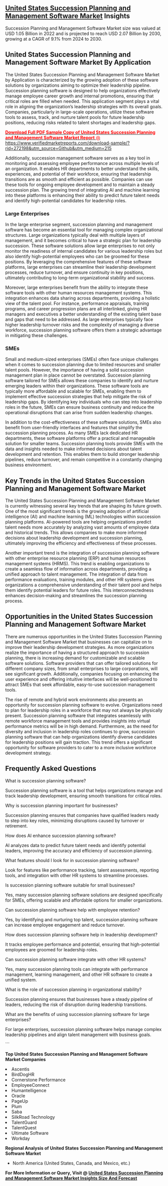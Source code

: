 <h2><a href="https://www.verifiedmarketreports.com/download-sample/?rid=272198&amp;utm_source=Github&amp;utm_medium=215" target="_blank">United States Succession Planning and Management Software Market</a> Insights</h2><p>Succession Planning and Management Software Market size was valued at USD 1.05 Billion in 2022 and is projected to reach USD 2.07 Billion by 2030, growing at a CAGR of 9.1% from 2024 to 2030.</p><p> <h2>United States Succession Planning and Management Software Market By Application</h2> <p>The United States Succession Planning and Management Software Market by Application is characterized by the growing adoption of these software solutions by organizations aiming to optimize their leadership pipeline. Succession planning software is designed to help organizations effectively manage employee career growth and internal promotions, ensuring that critical roles are filled when needed. This application segment plays a vital role in aligning the organization’s leadership strategies with its overall goals. Companies, particularly in large-scale operations, utilize these software tools to assess, track, and nurture talent pools for future leadership positions, reducing risks related to talent shortages and leadership gaps.</p> <p><a href="#"><p><span class=""><span style="color: #ff0000;"><strong>Download Full PDF Sample Copy of United States Succession Planning and Management Software Market Report</strong> @ </span><a href="https://www.verifiedmarketreports.com/download-sample/?rid=272198&amp;utm_source=Github&amp;utm_medium=215" target="_blank">https://www.verifiedmarketreports.com/download-sample/?rid=272198&amp;utm_source=Github&amp;utm_medium=215</a></span></p></a></p> <p>Additionally, succession management software serves as a key tool in monitoring and assessing employee performance across multiple levels of an organization. It enables HR departments to better understand the skills, experiences, and potential of their workforce, ensuring that leadership transitions are as smooth and efficient as possible. Companies can use these tools for ongoing employee development and to maintain a steady succession plan. The growing trend of integrating AI and machine learning into these platforms is enhancing their ability to predict future talent needs and identify high-potential candidates for leadership roles.</p> <h3>Large Enterprises</h3> <p>In the large enterprise segment, succession planning and management software has become an essential tool for managing complex organizational structures. Large organizations typically deal with multiple layers of management, and it becomes critical to have a strategic plan for leadership succession. These software solutions allow large enterprises to not only monitor the readiness of internal candidates for various leadership roles but also identify high-potential employees who can be groomed for these positions. By leveraging the comprehensive features of these software platforms, large enterprises can streamline their leadership development processes, reduce turnover, and ensure continuity in key positions, ultimately contributing to long-term organizational stability and success.</p> <p>Moreover, large enterprises benefit from the ability to integrate these software tools with other human resources management systems. This integration enhances data sharing across departments, providing a holistic view of the talent pool. For instance, performance appraisals, training programs, and career progression plans are all interlinked, giving HR managers and executives a better understanding of the existing talent base and gaps that need to be addressed. As large enterprises typically face higher leadership turnover risks and the complexity of managing a diverse workforce, succession planning software offers them a strategic advantage in mitigating these challenges.</p> <h3>SMEs</h3> <p>Small and medium-sized enterprises (SMEs) often face unique challenges when it comes to succession planning due to limited resources and smaller talent pools. However, the importance of having a solid succession management plan in place cannot be overstated. Succession planning software tailored for SMEs allows these companies to identify and nurture emerging leaders within their organizations. These software tools are typically more affordable and scalable for SMEs, enabling them to implement effective succession strategies that help mitigate the risk of leadership gaps. By identifying key individuals who can step into leadership roles in the future, SMEs can ensure business continuity and reduce the operational disruptions that can arise from sudden leadership changes.</p> <p>In addition to the cost-effectiveness of these software solutions, SMEs also benefit from user-friendly interfaces and features that simplify the succession planning process. As many SMEs lack dedicated HR departments, these software platforms offer a practical and manageable solution for smaller teams. Succession planning tools provide SMEs with the data and insights needed to make informed decisions about talent development and retention. This enables them to build stronger leadership pipelines, reduce turnover, and remain competitive in a constantly changing business environment.</p> <h2>Key Trends in the United States Succession Planning and Management Software Market</h2> <p>The United States Succession Planning and Management Software Market is currently witnessing several key trends that are shaping its future growth. One of the most significant trends is the growing adoption of artificial intelligence (AI) and machine learning (ML) technologies within succession planning platforms. AI-powered tools are helping organizations predict talent needs more accurately by analyzing vast amounts of employee data and historical trends. This allows companies to make more informed decisions about leadership development and succession planning, ultimately improving the efficiency and effectiveness of these processes.</p> <p>Another important trend is the integration of succession planning software with other enterprise resource planning (ERP) and human resources management systems (HRMS). This trend is enabling organizations to create a seamless flow of information across departments, providing a unified approach to talent management. The integration of data from performance evaluations, training modules, and other HR systems gives organizations a comprehensive understanding of their talent pool and helps them identify potential leaders for future roles. This interconnectedness enhances decision-making and streamlines the succession planning process.</p> <h2>Opportunities in the United States Succession Planning and Management Software Market</h2> <p>There are numerous opportunities in the United States Succession Planning and Management Software Market that businesses can capitalize on to improve their leadership development strategies. As more organizations realize the importance of having a structured approach to succession planning, there is increasing demand for customizable and scalable software solutions. Software providers that can offer tailored solutions for different company sizes, from small enterprises to large corporations, will see significant growth. Additionally, companies focusing on enhancing the user experience and offering intuitive interfaces will be well-positioned to attract SMEs that seek affordable, easy-to-use succession management tools.</p> <p>The rise of remote and hybrid work environments also presents an opportunity for succession planning software to evolve. Organizations need to plan for leadership roles in a workforce that may not always be physically present. Succession planning software that integrates seamlessly with remote workforce management tools and provides insights into virtual performance metrics will be in high demand. Furthermore, as the need for diversity and inclusion in leadership roles continues to grow, succession planning software that can help organizations identify diverse candidates for leadership positions will gain traction. This trend offers a significant opportunity for software providers to cater to a more inclusive workforce development strategy.</p> <h2>Frequently Asked Questions</h2> <p>What is succession planning software? </p> <p>Succession planning software is a tool that helps organizations manage and track leadership development, ensuring smooth transitions for critical roles. </p> <p>Why is succession planning important for businesses? </p> <p>Succession planning ensures that companies have qualified leaders ready to step into key roles, minimizing disruptions caused by turnover or retirement. </p> <p>How does AI enhance succession planning software? </p> <p>AI analyzes data to predict future talent needs and identify potential leaders, improving the accuracy and efficiency of succession planning. </p> <p>What features should I look for in succession planning software? </p> <p>Look for features like performance tracking, talent assessments, reporting tools, and integration with other HR systems to streamline processes. </p> <p>Is succession planning software suitable for small businesses? </p> <p>Yes, many succession planning software solutions are designed specifically for SMEs, offering scalable and affordable options for smaller organizations. </p> <p>Can succession planning software help with employee retention? </p> <p>Yes, by identifying and nurturing top talent, succession planning software can increase employee engagement and reduce turnover. </p> <p>How does succession planning software help in leadership development? </p> <p>It tracks employee performance and potential, ensuring that high-potential employees are groomed for leadership roles. </p> <p>Can succession planning software integrate with other HR systems? </p> <p>Yes, many succession planning tools can integrate with performance management, learning management, and other HR software to create a unified system. </p> <p>What is the role of succession planning in organizational stability? </p> <p>Succession planning ensures that businesses have a steady pipeline of leaders, reducing the risk of disruption during leadership transitions. </p> <p>What are the benefits of using succession planning software for large enterprises? </p> <p>For large enterprises, succession planning software helps manage complex leadership pipelines and align talent management with business goals. </p> ```</p><p><strong>Top United States Succession Planning and Management Software Market Companies</strong></p><div data-test-id=""><p><li>Ascentis</li><li> BirdDogHR</li><li> Cornerstone Performance</li><li> EmployeeConnect</li><li> Humantelligence</li><li> Oracle</li><li> PageUp</li><li> Plum</li><li> Saba</li><li> SilkRoad Technology</li><li> TalentGuard</li><li> TalentQuest</li><li> Ultimate Software</li><li> Workday</li></p><div><strong>Regional Analysis of&nbsp;United States Succession Planning and Management Software Market</strong></div><ul><li dir="ltr"><p dir="ltr">North America&nbsp;(United States, Canada, and Mexico, etc.)</p></li></ul><p><strong>For More Information or Query, Visit @&nbsp;</strong><strong><a href="https://www.verifiedmarketreports.com/product/succession-planning-and-management-software-market/?utm_source=Github&amp;utm_medium=215" target="_blank">United States Succession Planning and Management Software Market Insights Size And Forecast</a></strong></p></div>
